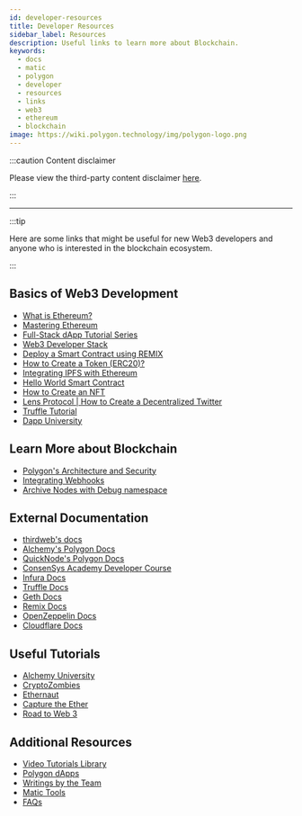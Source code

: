 ```yaml
---
id: developer-resources
title: Developer Resources
sidebar_label: Resources
description: Useful links to learn more about Blockchain.
keywords:
  - docs
  - matic
  - polygon
  - developer
  - resources
  - links
  - web3
  - ethereum
  - blockchain
image: https://wiki.polygon.technology/img/polygon-logo.png
---
```


:::caution Content disclaimer

Please view the third-party content disclaimer [<ins>here</ins>](https://github.com/maticnetwork/matic-docs/blob/master/CONTENT_DISCLAIMER.md).

:::

---

:::tip

Here are some links that might be useful for new Web3 developers and anyone who is interested in the blockchain ecosystem.

:::

## Basics of Web3 Development

- [What is Ethereum?](https://blockgeeks.com/guides/ethereum/)
- [Mastering Ethereum](https://github.com/ethereumbook/ethereumbook)
- [Full-Stack dApp Tutorial Series](https://kauri.io/#collections/Full%20Stack%20dApp%20Tutorial%20Series/full-stack-dapp-tutorial-series-intro/)
- [Web3 Developer Stack](https://www.quicknode.com/guides/web3-sdks/the-web3-developer-stack)
- [Deploy a Smart Contract using REMIX](https://www.quicknode.com/guides/solidity/how-to-deploy-a-smart-contract-on-matic-polygon)
- [How to Create a Token (ERC20)?](https://www.quicknode.com/guides/solidity/how-to-create-and-deploy-an-erc20-token)
- [Integrating IPFS with Ethereum](https://www.quicknode.com/guides/web3-sdks/how-to-integrate-ipfs-with-ethereum)
- [Hello World Smart Contract](https://docs.alchemy.com/alchemy/tutorials/hello-world-smart-contract)
- [How to Create an NFT](https://docs.alchemy.com/alchemy/tutorials/how-to-create-an-nft)
- [Lens Protocol | How to Create a Decentralized Twitter](https://docs.alchemy.com/docs/how-to-create-a-decentralized-twitter-with-lens-protocol)
- [Truffle Tutorial](https://www.trufflesuite.com/tutorial)
- [Dapp University](https://www.youtube.com/channel/UCY0xL8V6NzzFcwzHCgB8orQ)

## Learn More about Blockchain

- [Polygon's Architecture and Security](https://docs.polygon.technology/docs/home/architecture/security-models)
- [Integrating Webhooks](https://docs.alchemy.com/alchemy/enhanced-apis/notify-api/using-notify)
- [Archive Nodes with Debug namespace](https://www.quicknode.com/chains/matic?utm_source=polygon_docs&utm_campaign=ploygon_docs_contract_guide)

## External Documentation

- [thirdweb's docs](https://portal.thirdweb.com)
- [Alchemy's Polygon Docs](https://docs.alchemy.com/reference/polygon-api-quickstart)
- [QuickNode's Polygon Docs](https://www.quicknode.com/docs/polygon?utm_source=polygon_docs&utm_campaign=ploygon_docs_contract_guide)
- [ConsenSys Academy Developer Course](https://consensys.net/academy/ondemand/)
- [Infura Docs](https://infura.io/docs)
- [Truffle Docs](https://trufflesuite.com/docs/)
- [Geth Docs](https://geth.ethereum.org/)
- [Remix Docs](https://remix.run/docs/en/v1)
- [OpenZeppelin Docs](https://docs.openzeppelin.com/)
- [Cloudflare Docs](https://developers.cloudflare.com/web3/polygon-gateway/)

## Useful Tutorials

- [Alchemy University](http://university.alchemy.com)
- [CryptoZombies](https://cryptozombies.io/)
- [Ethernaut](https://ethernaut.openzeppelin.com/)
- [Capture the Ether](https://capturetheether.com/)
- [Road to Web 3](https://docs.alchemy.com/docs/welcome-to-the-road-to-web3)

## Additional Resources

- [Video Tutorials Library](https://www.notion.so/Video-Tutorials-Library-f16cbb8c3d9d47d8bc809e06519f110c)
- [Polygon dApps](https://www.alchemy.com/ecosystem/polygon)
- [Writings by the Team](https://www.notion.so/Writings-by-the-Team-c979819406894abb964cb50ae197f376)
- [Matic Tools](https://www.notion.so/f5739c3ed3cc40e3ae71d5935a72143d)
- [FAQs](https://docs.polygon.technology/docs/faq/technical-faqs)
